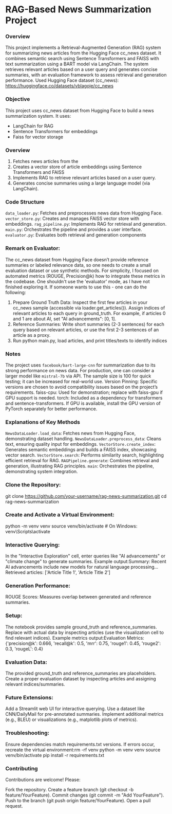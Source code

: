 # RAG-Based News Summarization Project
### Overview
This project implements a Retrieval-Augmented Generation (RAG) system for summarizing news articles from the Hugging Face cc_news dataset. It combines semantic search using Sentence Transformers and FAISS with text summarization using a BART model via LangChain. The system retrieves relevant articles based on a user query and generates concise summaries, with an evaluation framework to assess retrieval and generation performance. Used Hugging Face dataset (cc_news): https://huggingface.co/datasets/vblagoje/cc_news

### Objective
This project uses cc_news dataset from Hugging Face to build a news summarization system. It uses:
- LangChain for RAG
- Sentence Transformers for embeddings 
- Faiss for vector storage

### Overview
1. Fetches news articles from the 
2. Creates a vector store of article embeddings using Sentence Transformers and FAISS
3. Implements RAG to retrieve relevant articles based on a user query.
4. Generates concise summaries using a large language model (via LangChain).

### Code Structure

`data_loader.py`: Fetches and preprocesses news data from Hugging Face.
`vector_store.py`: Creates and manages FAISS vector store with embeddings.
`rag_pipeline.py`: Implements RAG for retrieval and generation.
`main.py`: Orchestrates the pipeline and provides a user interface.
`evaluator.py`: Evaluates both retrieval and generation components

### Remark on Evaluator: 

The cc_news dataset from Hugging Face doesn’t provide reference summaries or labeled relevance data, so one needs to create a small evaluation dataset or use synthetic methods. For simplicity, I focused on automated metrics (ROUGE, Precision@k) how to integrate these metrics in the codebase. One shouldn't use the 'evaluator' mode, as I have not finished exploring it. If someone wants to use this - one can do the following:

1. Prepare Ground Truth Data: Inspect the first few articles in your cc_news sample (accessible via loader.get_articles()). Assign indices of relevant articles to each query in ground_truth. For example, if articles 0 and 1 are about AI, set "AI advancements": [0, 1].
2. Reference Summaries: Write short summaries (2-3 sentences) for each query based on relevant articles, or use the first 2-3 sentences of an article as a proxy.
3. Run python main.py, load articles, and print titles/texts to identify indices


### Notes
The project uses `facebook/bart-large-cnn` for summarization due to its strong performance on news data. For production, one can consider a larger model like `mistral-7b` via API. The sample size is 100 for quick testing; it can be increased for real-world use.
Version Pinning: Specific versions are chosen to avoid compatibility issues based on the project’s requirements.
faiss-cpu: Used for demonstration; replace with faiss-gpu if GPU support is needed.
torch: Included as a dependency for transformers and sentence-transformers. If GPU is available, install the GPU version of PyTorch separately for better performance.

### Explanations of Key Methods
`NewsDataLoader.load_data`: Fetches news from Hugging Face, demonstrating dataset handling.
`NewsDataLoader.preprocess_data`: Cleans text, ensuring quality input for embeddings.
`VectorStore.create_index`: Generates semantic embeddings and builds a FAISS index, showcasing vector search.
`VectorStore.search`: Performs similarity search, highlighting efficient retrieval for RAG.
`RAGPipeline.generate`: Combines retrieval and generation, illustrating RAG principles.
`main`: Orchestrates the pipeline, demonstrating system integration.


### Clone the Repository:
git clone https://github.com/your-username/rag-news-summarization.git
cd rag-news-summarization


### Create and Activate a Virtual Environment:
python -m venv venv
source venv/bin/activate  # On Windows: venv\Scripts\activate



### Interactive Querying:

In the "Interactive Exploration" cell, enter queries like "AI advancements" or "climate change" to generate summaries.
Example output:Summary: Recent AI advancements include new models for natural language processing...
Retrieved articles: ['Article Title 1', 'Article Title 2']


### Generation Performance:
ROUGE Scores: Measures overlap between generated and reference summaries.


### Setup:
The notebook provides sample ground_truth and reference_summaries. Replace with actual data by inspecting articles (use the visualization cell to find relevant indices).
Example metrics output:Evaluation Metrics: {'precision@k': 0.666, 'recall@k': 0.5, 'mrr': 0.75, 'rouge1': 0.45, 'rouge2': 0.3, 'rougeL': 0.4}



### Evaluation Data: 
The provided ground_truth and reference_summaries are placeholders. Create a proper evaluation dataset by inspecting articles and assigning relevant indices/summaries.

### Future Extensions:
Add a Streamlit web UI for interactive querying.
Use a dataset like CNN/DailyMail for pre-annotated summaries.
Implement additional metrics (e.g., BLEU) or visualizations (e.g., matplotlib plots of metrics).


### Troubleshooting:
Ensure dependencies match requirements.txt versions.
If errors occur, recreate the virtual environment:rm -rf venv
python -m venv venv
source venv/bin/activate
pip install -r requirements.txt


### Contributing
Contributions are welcome! Please:

Fork the repository.
Create a feature branch (git checkout -b feature/YourFeature).
Commit changes (git commit -m "Add YourFeature").
Push to the branch (git push origin feature/YourFeature).
Open a pull request.



